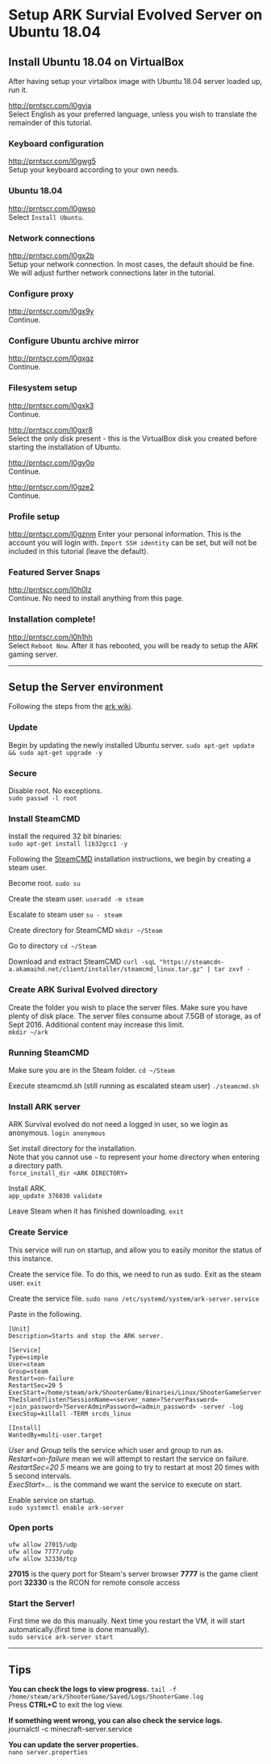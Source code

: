 # Setup ARK Survial Evolved Server on Ubuntu 18.04

## Install Ubuntu 18.04 on VirtualBox
After having setup your virtalbox image with Ubuntu 18.04 server loaded up, run it.

http://prntscr.com/l0gvia  
Select English as your preferred language, unless you wish to translate the remainder of this tutorial.

### Keyboard configuration
http://prntscr.com/l0gwg5  
Setup your keyboard according to your own needs.

### Ubuntu 18.04
http://prntscr.com/l0gwso  
Select `Install Ubuntu`.

### Network connections
http://prntscr.com/l0gx2b  
Setup your network connection. In most cases, the default should be fine.
We will adjust further network connections later in the tutorial.

### Configure proxy
http://prntscr.com/l0gx9y  
Continue.

### Configure Ubuntu archive mirror
http://prntscr.com/l0gxgz  
Continue.

### Filesystem setup
http://prntscr.com/l0gxk3  
Continue.

http://prntscr.com/l0gxr8  
Select the only disk present - this is the VirtualBox disk you created before starting the installation of Ubuntu.

http://prntscr.com/l0gy0o  
Continue.

http://prntscr.com/l0gze2  
Continue.

### Profile setup
http://prntscr.com/l0gznm
Enter your personal information. This is the account you will login with. `Import SSH identity` can be set, but will not be included in this tutorial (leave the default).

### Featured Server Snaps
http://prntscr.com/l0h0lz  
Continue. No need to install anything from this page.

### Installation complete!
http://prntscr.com/l0h1hh  
Select `Reboot Now`.
After it has rebooted, you will be ready to setup the ARK gaming server.

----


## Setup the Server environment
Following the steps from the [ark wiki](https://ark.gamepedia.com/Dedicated_Server_Setup#Linux).

### Update
Begin by updating the newly installed Ubuntu server.
`sudo apt-get update && sudo apt-get upgrade -y`

### Secure
Disable root. No exceptions.  
`sudo passwd -l root`

### Install SteamCMD

Install the required 32 bit binaries:  
`sudo apt-get install lib32gcc1 -y`  

Following the [SteamCMD](https://developer.valvesoftware.com/wiki/SteamCMD) installation instructions, we begin by creating a steam user.

Become root.
`sudo su`

Create the steam user.
`useradd -m steam`

Escalate to steam user
`su - steam`

Create directory for SteamCMD
`mkdir ~/Steam`

Go to directory
`cd ~/Steam`

Download and extract SteamCMD
`curl -sqL "https://steamcdn-a.akamaihd.net/client/installer/steamcmd_linux.tar.gz" | tar zxvf -`

### Create ARK Surival Evolved directory
Create the folder you wish to place the server files. Make sure you have plenty of disk place. The server files consume about 7.5GB of storage, as of Sept 2016. Additional content may increase this limit.  
`mkdir ~/ark`

### Running SteamCMD
Make sure you are in the Steam folder.
`cd ~/Steam`

Execute steamcmd.sh (still running as escalated steam user)
`./steamcmd.sh`

### Install ARK server
ARK Survival evolved do not need a logged in user, so we login as anonymous.
`login anonymous`

Set install directory for the installation.   
Note that you cannot use `~` to represent your home directory when entering a directory path.  
`force_install_dir <ARK DIRECTORY>`

Install ARK.  
`app_update 376030 validate`

Leave Steam when it has finished downloading.
`exit`

### Create Service
This service will run on startup, and allow you to easily monitor the status of this instance.

Create the service file. To do this, we need to run as sudo. Exit as the steam user.
`exit`

Create the service file.
`sudo nano /etc/systemd/system/ark-server.service`

Paste in the following.
```
[Unit]
Description=Starts and stop the ARK server.

[Service]
Type=simple
User=steam
Group=steam
Restart=on-failure
RestartSec=20 5
ExecStart=/home/steam/ark/ShooterGame/Binaries/Linux/ShooterGameServer  TheIsland?listen?SessionName=<server_name>?ServerPassword=<join_password>?ServerAdminPassword=<admin_password> -server -log
ExecStop=killall -TERM srcds_linux

[Install]
WantedBy=multi-user.target
```
*User* and *Group* tells the service which user and group to run as.   
*Restart=on-failure* mean we will attempt to restart the service on failure.   
*RestartSec=20 5* means we are going to try to restart at most 20 times with 5 second intervals.  
*ExecStart=...* is the command we want the service to execute on start.  

Enable service on startup.  
`sudo systemctl enable ark-server`

### Open ports
`ufw allow 27015/udp`  
`ufw allow 7777/udp`  
`ufw allow 32330/tcp`  

**27015** is the query port for Steam's server browser
**7777** is the game client port
**32330** is the RCON for remote console access


### Start the Server!
First time we do this manually. Next time you restart the VM, it will start automatically.(first time is done manually).  
`sudo service ark-server start`

---

## Tips
**You can check the logs to view progress.**
`tail -f /home/steam/ark/ShooterGame/Saved/Logs/ShooterGame.log`  
Press **CTRL+C** to exit the log view.

**If something went wrong, you can also check the service logs.**  
journalctl -c minecraft-server.service

**You can update the server properties.**  
`nano server.properties`
